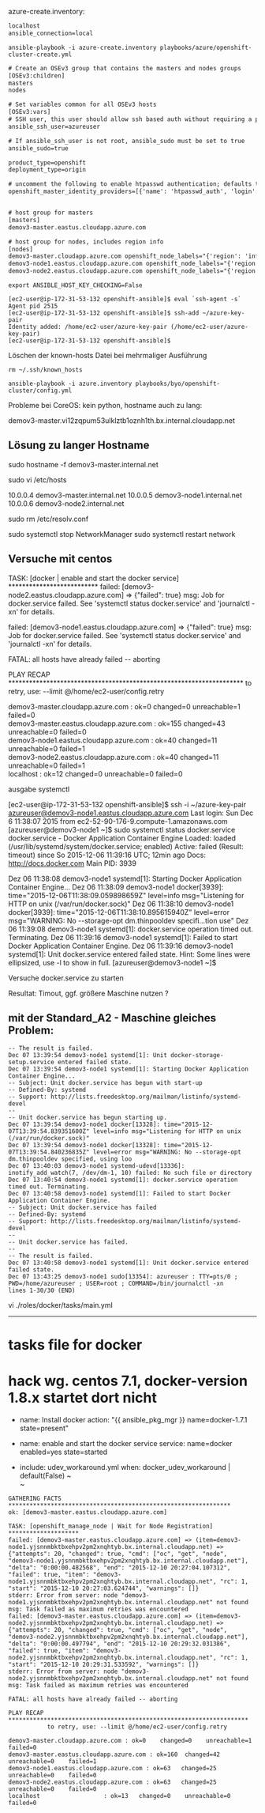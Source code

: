 azure-create.inventory:

```txt
localhost
ansible_connection=local
```

```console
ansible-playbook -i azure-create.inventory playbooks/azure/openshift-cluster-create.yml
```

```txt
# Create an OSEv3 group that contains the masters and nodes groups
[OSEv3:children]
masters
nodes

# Set variables common for all OSEv3 hosts
[OSEv3:vars]
# SSH user, this user should allow ssh based auth without requiring a password
ansible_ssh_user=azureuser

# If ansible_ssh_user is not root, ansible_sudo must be set to true
ansible_sudo=true

product_type=openshift
deployment_type=origin

# uncomment the following to enable htpasswd authentication; defaults to DenyAllPasswordIdentityProvider
openshift_master_identity_providers=[{'name': 'htpasswd_auth', 'login': 'true', 'challenge': 'true', 'kind': 'HTPasswdPasswordIdentityProvider', 'filename': '/etc/origin/origin-passwd'}]


# host group for masters
[masters]
demov3-master.eastus.cloudapp.azure.com

# host group for nodes, includes region info
[nodes]
demov3-master.cloudapp.azure.com openshift_node_labels="{'region': 'infra', 'zone': 'default'}"
demov3-node1.eastus.cloudapp.azure.com openshift_node_labels="{'region': 'primary', 'zone': 'east'}"
demov3-node2.eastus.cloudapp.azure.com openshift_node_labels="{'region': 'primary', 'zone': 'west'}"
```

```console
export ANSIBLE_HOST_KEY_CHECKING=False
```

```console
[ec2-user@ip-172-31-53-132 openshift-ansible]$ eval `ssh-agent -s`
Agent pid 2515
[ec2-user@ip-172-31-53-132 openshift-ansible]$ ssh-add ~/azure-key-pair
Identity added: /home/ec2-user/azure-key-pair (/home/ec2-user/azure-key-pair)
[ec2-user@ip-172-31-53-132 openshift-ansible]$ 
```

Löschen der known-hosts Datei bei mehrmaliger Ausführung

```console
rm ~/.ssh/known_hosts
```

```console
ansible-playbook -i azure.inventory playbooks/byo/openshift-cluster/config.yml
```

Probleme bei CoreOS: kein python, 
hostname auch zu lang:

demov3-master.vi12zqpum53ulklztb1oznh1th.bx.internal.cloudapp.net

## Lösung zu langer Hostname

sudo hostname -f demov3-master.internal.net

sudo vi /etc/hosts

10.0.0.4 demov3-master.internal.net
10.0.0.5 demov3-node1.internal.net
10.0.0.6 demov3-node2.internal.net

sudo rm /etc/resolv.conf

sudo systemctl stop NetworkManager
sudo systemctl restart network

## Versuche mit centos

TASK: [docker | enable and start the docker service] ************************** 
failed: [demov3-node2.eastus.cloudapp.azure.com] => {"failed": true}
msg: Job for docker.service failed. See 'systemctl status docker.service' and 'journalctl -xn' for details.

failed: [demov3-node1.eastus.cloudapp.azure.com] => {"failed": true}
msg: Job for docker.service failed. See 'systemctl status docker.service' and 'journalctl -xn' for details.


FATAL: all hosts have already failed -- aborting

PLAY RECAP ******************************************************************** 
           to retry, use: --limit @/home/ec2-user/config.retry

demov3-master.cloudapp.azure.com : ok=0    changed=0    unreachable=1    failed=0   
demov3-master.eastus.cloudapp.azure.com : ok=155  changed=43   unreachable=0    failed=0   
demov3-node1.eastus.cloudapp.azure.com : ok=40   changed=11   unreachable=0    failed=1   
demov3-node2.eastus.cloudapp.azure.com : ok=40   changed=11   unreachable=0    failed=1   
localhost                  : ok=12   changed=0    unreachable=0    failed=0   

ausgabe systemctl

[ec2-user@ip-172-31-53-132 openshift-ansible]$ ssh -i ~/azure-key-pair azureuser@demov3-node1.eastus.cloudapp.azure.com
Last login: Sun Dec  6 11:38:07 2015 from ec2-52-90-176-9.compute-1.amazonaws.com
[azureuser@demov3-node1 ~]$ sudo systemctl status docker.service
docker.service - Docker Application Container Engine
   Loaded: loaded (/usr/lib/systemd/system/docker.service; enabled)
   Active: failed (Result: timeout) since So 2015-12-06 11:39:16 UTC; 12min ago
     Docs: http://docs.docker.com
 Main PID: 3939

Dez 06 11:38:08 demov3-node1 systemd[1]: Starting Docker Application Container Engine...
Dez 06 11:38:09 demov3-node1 docker[3939]: time="2015-12-06T11:38:09.059898659Z" level=info msg="Listening for HTTP on unix (/var/run/docker.sock)"
Dez 06 11:38:10 demov3-node1 docker[3939]: time="2015-12-06T11:38:10.895615940Z" level=error msg="WARNING: No --storage-opt dm.thinpooldev specifi...tion use"
Dez 06 11:39:08 demov3-node1 systemd[1]: docker.service operation timed out. Terminating.
Dez 06 11:39:16 demov3-node1 systemd[1]: Failed to start Docker Application Container Engine.
Dez 06 11:39:16 demov3-node1 systemd[1]: Unit docker.service entered failed state.
Hint: Some lines were ellipsized, use -l to show in full.
[azureuser@demov3-node1 ~]$ 

Versuche docker.service zu starten

Resultat: Timout, ggf. größere Maschine nutzen ?

## mit der Standard_A2 - Maschine gleiches Problem:

```console
-- The result is failed.
Dec 07 13:39:54 demov3-node1 systemd[1]: Unit docker-storage-setup.service entered failed state.
Dec 07 13:39:54 demov3-node1 systemd[1]: Starting Docker Application Container Engine...
-- Subject: Unit docker.service has begun with start-up
-- Defined-By: systemd
-- Support: http://lists.freedesktop.org/mailman/listinfo/systemd-devel
--
-- Unit docker.service has begun starting up.
Dec 07 13:39:54 demov3-node1 docker[13328]: time="2015-12-07T13:39:54.839351600Z" level=info msg="Listening for HTTP on unix (/var/run/docker.sock)"
Dec 07 13:39:54 demov3-node1 docker[13328]: time="2015-12-07T13:39:54.840236835Z" level=error msg="WARNING: No --storage-opt dm.thinpooldev specified, using loo
Dec 07 13:40:03 demov3-node1 systemd-udevd[13336]: inotify_add_watch(7, /dev/dm-1, 10) failed: No such file or directory
Dec 07 13:40:54 demov3-node1 systemd[1]: docker.service operation timed out. Terminating.
Dec 07 13:40:58 demov3-node1 systemd[1]: Failed to start Docker Application Container Engine.
-- Subject: Unit docker.service has failed
-- Defined-By: systemd
-- Support: http://lists.freedesktop.org/mailman/listinfo/systemd-devel
--
-- Unit docker.service has failed.
--
-- The result is failed.
Dec 07 13:40:58 demov3-node1 systemd[1]: Unit docker.service entered failed state.
Dec 07 13:43:25 demov3-node1 sudo[13354]: azureuser : TTY=pts/0 ; PWD=/home/azureuser ; USER=root ; COMMAND=/bin/journalctl -xn
lines 1-30/30 (END)
```

vi ./roles/docker/tasks/main.yml

---
# tasks file for docker
# hack wg. centos 7.1, docker-version 1.8.x startet dort nicht
- name: Install docker
  action: "{{ ansible_pkg_mgr }} name=docker-1.7.1 state=present"

- name: enable and start the docker service
  service: name=docker enabled=yes state=started

- include: udev_workaround.yml
  when: docker_udev_workaround | default(False)
~                                                                                                                                                             
~                                        

```
GATHERING FACTS *************************************************************** 
ok: [demov3-master.eastus.cloudapp.azure.com]

TASK: [openshift_manage_node | Wait for Node Registration] ******************** 
failed: [demov3-master.eastus.cloudapp.azure.com] => (item=demov3-node1.yjsnnmbktbxehpv2pm2xnqhtyb.bx.internal.cloudapp.net) => {"attempts": 20, "changed": true, "cmd": ["oc", "get", "node", "demov3-node1.yjsnnmbktbxehpv2pm2xnqhtyb.bx.internal.cloudapp.net"], "delta": "0:00:00.482568", "end": "2015-12-10 20:27:04.107312", "failed": true, "item": "demov3-node1.yjsnnmbktbxehpv2pm2xnqhtyb.bx.internal.cloudapp.net", "rc": 1, "start": "2015-12-10 20:27:03.624744", "warnings": []}
stderr: Error from server: node "demov3-node1.yjsnnmbktbxehpv2pm2xnqhtyb.bx.internal.cloudapp.net" not found
msg: Task failed as maximum retries was encountered
failed: [demov3-master.eastus.cloudapp.azure.com] => (item=demov3-node2.yjsnnmbktbxehpv2pm2xnqhtyb.bx.internal.cloudapp.net) => {"attempts": 20, "changed": true, "cmd": ["oc", "get", "node", "demov3-node2.yjsnnmbktbxehpv2pm2xnqhtyb.bx.internal.cloudapp.net"], "delta": "0:00:00.497794", "end": "2015-12-10 20:29:32.031386", "failed": true, "item": "demov3-node2.yjsnnmbktbxehpv2pm2xnqhtyb.bx.internal.cloudapp.net", "rc": 1, "start": "2015-12-10 20:29:31.533592", "warnings": []}
stderr: Error from server: node "demov3-node2.yjsnnmbktbxehpv2pm2xnqhtyb.bx.internal.cloudapp.net" not found
msg: Task failed as maximum retries was encountered

FATAL: all hosts have already failed -- aborting

PLAY RECAP ******************************************************************** 
           to retry, use: --limit @/home/ec2-user/config.retry

demov3-master.cloudapp.azure.com : ok=0    changed=0    unreachable=1    failed=0   
demov3-master.eastus.cloudapp.azure.com : ok=160  changed=42   unreachable=0    failed=1   
demov3-node1.eastus.cloudapp.azure.com : ok=63   changed=25   unreachable=0    failed=0   
demov3-node2.eastus.cloudapp.azure.com : ok=63   changed=25   unreachable=0    failed=0   
localhost                  : ok=13   changed=0    unreachable=0    failed=0   
```
